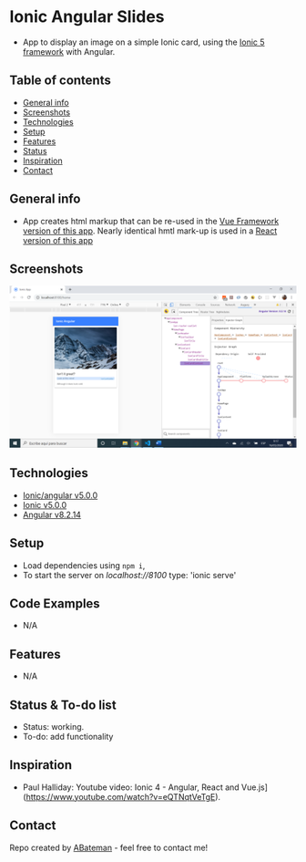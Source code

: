 # Ionic Angular Slides

* App to display an image on a simple Ionic card, using the [Ionic 5 framework](https://ionicframework.com/docs) with Angular.

## Table of contents

* [General info](#general-info)
* [Screenshots](#screenshots)
* [Technologies](#technologies)
* [Setup](#setup)
* [Features](#features)
* [Status](#status)
* [Inspiration](#inspiration)
* [Contact](#contact)

## General info

* App creates html markup that can be re-used in the [Vue Framework version of this app](https://github.com/AndrewJBateman/ionic-vue-slide). Nearly identical hmtl mark-up is used in a [React version of this app](https://github.com/AndrewJBateman/ionic-react-slides)

## Screenshots

![screen print](./img/slide.png)

## Technologies

* [Ionic/angular v5.0.0](https://ionicframework.com/)
* [Ionic v5.0.0](https://ionicframework.com/)
* [Angular v8.2.14](https://angular.io/)

## Setup

* Load dependencies using `npm i`,
* To start the server on _localhost://8100_ type: 'ionic serve'

## Code Examples

* N/A

## Features

* N/A

## Status & To-do list

* Status: working.
* To-do: add functionality

## Inspiration

* Paul Halliday: Youtube video: Ionic 4 - Angular, React and Vue.js](https://www.youtube.com/watch?v=eQTNqtVeTgE).

## Contact

Repo created by [ABateman](https://www.andrewbateman.org) - feel free to contact me!

